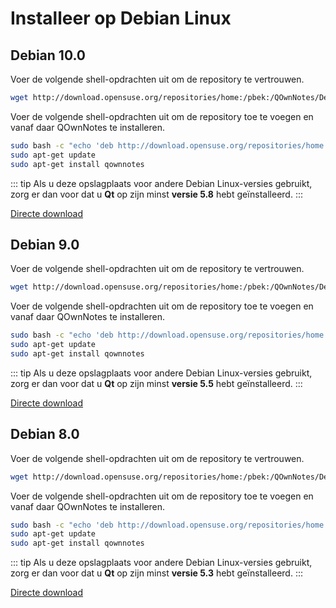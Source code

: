 # Installeer op Debian Linux

## Debian 10.0

Voer de volgende shell-opdrachten uit om de repository te vertrouwen.

```bash
wget http://download.opensuse.org/repositories/home:/pbek:/QOwnNotes/Debian_10/Release.key -O - | sudo apt-key add -
```

Voer de volgende shell-opdrachten uit om de repository toe te voegen en vanaf daar QOwnNotes te installeren.

```bash
sudo bash -c "echo 'deb http://download.opensuse.org/repositories/home:/pbek:/QOwnNotes/Debian_10/ /' >> /etc/apt/sources.list.d/qownnotes.list"
sudo apt-get update
sudo apt-get install qownnotes
```

::: tip
Als u deze opslagplaats voor andere Debian Linux-versies gebruikt, zorg er dan voor dat u **Qt** op zijn minst **versie 5.8** hebt geïnstalleerd.
:::

[Directe download](https://download.opensuse.org/repositories/home:/pbek:/QOwnNotes/Debian_10)

## Debian 9.0

Voer de volgende shell-opdrachten uit om de repository te vertrouwen.

```bash
wget http://download.opensuse.org/repositories/home:/pbek:/QOwnNotes/Debian_9.0/Release.key -O - | sudo apt-key add -
```

Voer de volgende shell-opdrachten uit om de repository toe te voegen en vanaf daar QOwnNotes te installeren.

```bash
sudo bash -c "echo 'deb http://download.opensuse.org/repositories/home:/pbek:/QOwnNotes/Debian_9.0/ /' >> /etc/apt/sources.list.d/qownnotes.list"
sudo apt-get update
sudo apt-get install qownnotes
```

::: tip
Als u deze opslagplaats voor andere Debian Linux-versies gebruikt, zorg er dan voor dat u **Qt** op zijn minst **versie 5.5** hebt geïnstalleerd.
:::

[Directe download](https://download.opensuse.org/repositories/home:/pbek:/QOwnNotes/Debian_9.0)

## Debian 8.0

Voer de volgende shell-opdrachten uit om de repository te vertrouwen.

```bash
wget http://download.opensuse.org/repositories/home:/pbek:/QOwnNotes/Debian_8.0/Release.key -O - | sudo apt-key add -
```

Voer de volgende shell-opdrachten uit om de repository toe te voegen en vanaf daar QOwnNotes te installeren.

```bash
sudo bash -c "echo 'deb http://download.opensuse.org/repositories/home:/pbek:/QOwnNotes/Debian_8.0/ /' >> /etc/apt/sources.list.d/qownnotes.list"
sudo apt-get update
sudo apt-get install qownnotes
```

::: tip
Als u deze opslagplaats voor andere Debian Linux-versies gebruikt, zorg er dan voor dat u **Qt** op zijn minst **versie 5.3** hebt geïnstalleerd.
:::

[Directe download](https://download.opensuse.org/repositories/home:/pbek:/QOwnNotes/Debian_8.0)
